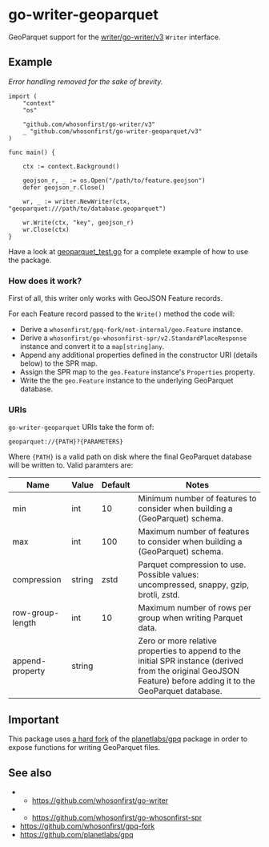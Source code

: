 # go-writer-geoparquet

GeoParquet support for the [writer/go-writer/v3](https://github.com/whosonfirst/go-writer) `Writer` interface.

## Example

_Error handling removed for the sake of brevity._

```
import (
	"context"
	"os"
	
	"github.com/whosonfirst/go-writer/v3"
	_ "github.com/whosonfirst/go-writer-geoparquet/v3"
)

func main() {

	ctx := context.Background()

	geojson_r, _ := os.Open("/path/to/feature.geojson")
	defer geojson_r.Close()
	
	wr, _ := writer.NewWriter(ctx, "geoparquet:///path/to/database.geoparquet")

	wr.Write(ctx, "key", geojson_r)
	wr.Close(ctx)
}
```

Have a look at [geoparquet_test.go](geoparquet_test.go) for a complete example of how to use the package.

### How does it work?

First of all, this writer only works with GeoJSON Feature records.

For each Feature record passed to the `Write()` method the code will:

* Derive a `whosonfirst/gpq-fork/not-internal/geo.Feature` instance.
* Derive a `whosonfirst/go-whosonfirst-spr/v2.StandardPlaceResponse` instance and convert it to a `map[string]any`.
* Append any additional properties defined in the constructor URI (details below) to the SPR map.
* Assign the SPR map to the `geo.Feature` instance's `Properties` property.
* Write the the `geo.Feature` instance to the underlying GeoParquet database.

### URIs

`go-writer-geoparquet` URIs take the form of:

```
geoparquet://{PATH}?{PARAMETERS}
```

Where `{PATH}` is a valid path on disk where the final GeoParquet database will be written to. Valid paramters are:

| Name | Value | Default | Notes |
| --- | --- | --- | --- |
| min | int | 10 | Minimum number of features to consider when building a (GeoParquet) schema. |
| max | int | 100 | Maximum number of features to consider when building a (GeoParquet) schema.|
| compression | string | zstd | Parquet compression to use.  Possible values: uncompressed, snappy, gzip, brotli, zstd. |
| row-group-length | int | 10 | Maximum number of rows per group when writing Parquet data. |
| append-property | string | | Zero or more relative properties to append to the initial SPR instance (derived from the original GeoJSON Feature) before adding it to the GeoParquet database. |

## Important

This package uses [a hard fork](https://github.com/whosonfirst/gpq-fork) of the [planetlabs/gpq](https://github.com/planetlabs/gpq) package in order to expose functions for writing GeoParquet files.

## See also

* * https://github.com/whosonfirst/go-writer
* * https://github.com/whosonfirst/go-whosonfirst-spr
* https://github.com/whosonfirst/gpq-fork
* https://github.com/planetlabs/gpq